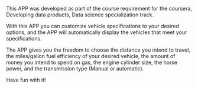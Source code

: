 This APP was developed as part of the course requirement for the
coursera, Developing data products, Data science specialization track.

With this APP you can customize vehicle specifications to your desired
options, and the APP will automatically display the vehicles that meet
your specifications.

The APP gives you the freedom to choose the distance you intend to
travel, the miles/gallon fuel efficiency of your desired vehicle, the
amount of money you intend to spend on gas, the engine cylinder size,
the horse power, and the transmission type (Manual or automatic).

Have fun with it!
